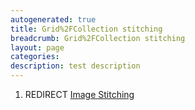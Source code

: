 ```yaml
---
autogenerated: true
title: Grid%2FCollection stitching
breadcrumb: Grid%2FCollection stitching
layout: page
categories: 
description: test description
---
```


1.  REDIRECT [Image Stitching](Image_Stitching)
